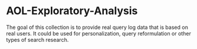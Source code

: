 # AOL-Exploratory-Analysis
The goal of this collection is to provide real query log data that is based on real users. It could be used for personalization, query reformulation or other types of search research.
